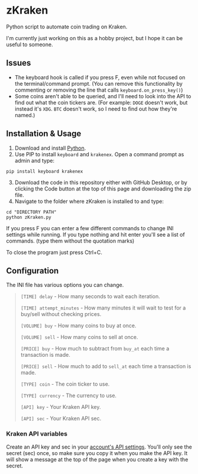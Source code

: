 # zKraken
 Python script to automate coin trading on Kraken. 
 
 I'm currently just working on this as a hobby project, but I hope it can be useful to someone.
 
## Issues
 - The keyboard hook is called if you press F, even while not focused on the terminal/command prompt. (You can remove this functionality by commenting or removing the line that calls `keyboard.on_press_key()`)
 - Some coins aren't able to be queried, and I'll need to look into the API to find out what the coin tickers are. (For example: `DOGE` doesn't work, but instead it's `XDG`. `BTC` doesn't work, so I need to find out how they're named.)

## Installation & Usage
 1. Download and install [Python](https://www.python.org/downloads/).
 2. Use PIP to install `keyboard` and `krakenex`. Open a command prompt as admin and type:
```
pip install keyboard krakenex
```
 3. Download the code in this repository either with GitHub Desktop, or by clicking the Code button at the top of this page and downloading the zip file.
 4. Navigate to the folder where zKraken is installed to and type:
```
cd "DIRECTORY PATH"
python zKraken.py
```

 If you press F you can enter a few different commands to change INI settings while running. If you type nothing and hit enter you'll see a list of commands. (type them without the quotation marks)
 
 To close the program just press Ctrl+C.

## Configuration
 The INI file has various options you can change.
 
 > `[TIME] delay` - How many seconds to wait each iteration.
 > 
 > `[TIME] attempt_minutes` - How many minutes it will wait to test for a buy/sell without checking prices.
 > 
 > `[VOLUME] buy` - How many coins to buy at once.
 > 
 > `[VOLUME] sell` - How many coins to sell at once.
 > 
 > `[PRICE] buy` - How much to subtract from `buy_at` each time a transaction is made.
 > 
 > `[PRICE] sell` - How much to add to `sell_at` each time a transaction is made.
 > 
 > `[TYPE] coin` - The coin ticker to use.
 > 
 > `[TYPE] currency` - The currency to use.
 > 
 > `[API] key` - Your Kraken API key.
 > 
 > `[API] sec` - Your Kraken API sec.
 > 

### Kraken API variables
 Create an API key and sec in your [account's API settings](https://www.kraken.com/u/security/api). You'll only see the secret (sec) once, so make sure you copy it when you make the API key. It will show a message at the top of the page when you create a key with the secret.
